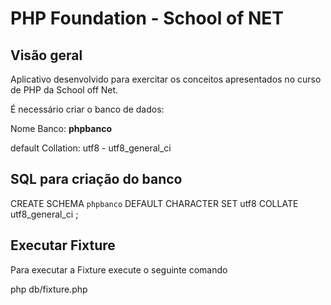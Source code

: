 PHP Foundation - School of NET
==============================

Visão geral
-----------

Aplicativo desenvolvido para exercitar os conceitos apresentados no curso de PHP da School off Net.


É necessário criar o banco de dados:

Nome Banco: **phpbanco**

default Collation: utf8 - utf8_general_ci


SQL para criação do banco
-------------------------

CREATE SCHEMA `phpbanco` DEFAULT CHARACTER SET utf8 COLLATE utf8_general_ci ;


Executar Fixture
----------------

Para executar a Fixture execute o seguinte comando

php db/fixture.php






